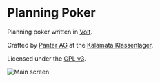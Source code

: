 # Planning Poker

Planning poker written in [Volt](http://voltframework.com/).

Crafted by [Panter AG](https://www.panter.ch) at the [Kalamata Klassenlager](https://www.google.ch/maps/place/Ano+Amfia+240+09,+Greece/@37.1026398,22.0661795,253m/data=!3m1!1e3!4m2!3m1!1s0x1361b1ece4c17bc1:0xc1d4193d780c3112!6m1!1e1).

Licensed under the [GPL v3](https://gnu.org/licenses/gpl.html).

![Main screen](https://cloud.githubusercontent.com/assets/176582/7995566/ce6a1b18-0b1f-11e5-8b31-f2e496d1fac5.jpg)
